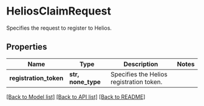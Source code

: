 # HeliosClaimRequest

Specifies the request to register to Helios.

## Properties
Name | Type | Description | Notes
------------ | ------------- | ------------- | -------------
**registration_token** | **str, none_type** | Specifies the Helios registration token. | 

[[Back to Model list]](../README.md#documentation-for-models) [[Back to API list]](../README.md#documentation-for-api-endpoints) [[Back to README]](../README.md)


